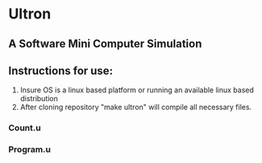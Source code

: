 # Ultron
## A Software Mini Computer Simulation
## Instructions for use:
1. Insure OS is a linux based platform or running an available linux based distribution
2. After cloning repository "make ultron" will compile all necessary files.
### Count.u
### Program.u
